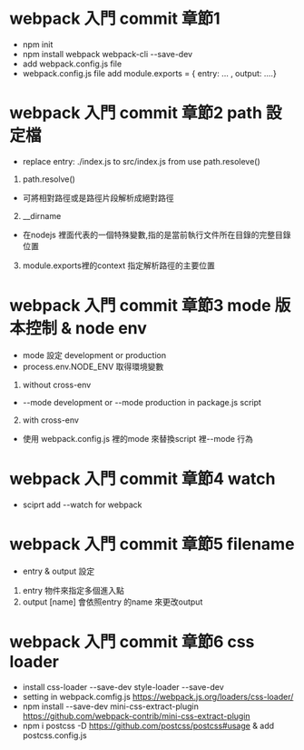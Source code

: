 # webpack 入門 commit 章節1 
- npm init
- npm install webpack webpack-cli --save-dev
- add webpack.config.js file
- webpack.config.js file add module.exports = { entry: ... , output: ....}


# webpack 入門 commit 章節2 path 設定檔
- replace entry: ./index.js to src/index.js  from use path.resoleve()
1. path.resolve()
  - 可將相對路徑或是路徑片段解析成絕對路徑
2. __dirname
  - 在nodejs 裡面代表的一個特殊變數,指的是當前執行文件所在目錄的完整目錄位置
3. module.exports裡的context 指定解析路徑的主要位置


# webpack 入門 commit 章節3 mode 版本控制 & node env
- mode 設定 development or production
- process.env.NODE_ENV 取得環境變數
1. without cross-env
  - --mode development or --mode production in package.js script
2. with cross-env

- 使用 webpack.config.js 裡的mode 來替換script 裡--mode 行為


# webpack 入門 commit 章節4 watch
- sciprt add --watch for webpack


# webpack 入門 commit 章節5 filename
- entry & output 設定
1. entry 物件來指定多個進入點
2. output [name] 會依照entry 的name 來更改output

# webpack 入門 commit 章節6 css loader
- install css-loader --save-dev   style-loader --save-dev
- setting in webpack.comfig.js https://webpack.js.org/loaders/css-loader/
- npm install --save-dev mini-css-extract-plugin https://github.com/webpack-contrib/mini-css-extract-plugin
- npm i postcss -D https://github.com/postcss/postcss#usage & add postcss.config.js
